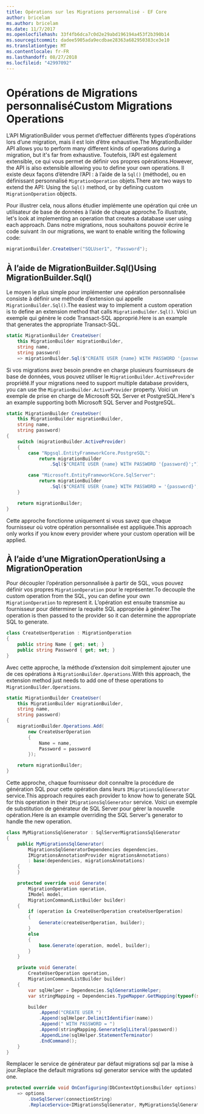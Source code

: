 ```yaml
---
title: Opérations sur les Migrations personnalisé - EF Core
author: bricelam
ms.author: bricelam
ms.date: 11/7/2017
ms.openlocfilehash: 33f4fb6dca7c0d2e29abd196194a453f2b390b14
ms.sourcegitcommit: dadee5905ada9ecdbae28363a682950383ce3e10
ms.translationtype: MT
ms.contentlocale: fr-FR
ms.lasthandoff: 08/27/2018
ms.locfileid: "42997092"
---
```

<a name="custom-migrations-operations"></a><span data-ttu-id="dcda9-102">Opérations de Migrations personnalisé</span><span class="sxs-lookup"><span data-stu-id="dcda9-102">Custom Migrations Operations</span></span>
============================
<span data-ttu-id="dcda9-103">L’API MigrationBuilder vous permet d’effectuer différents types d’opérations lors d’une migration, mais il est loin d’être exhaustive.</span><span class="sxs-lookup"><span data-stu-id="dcda9-103">The MigrationBuilder API allows you to perform many different kinds of operations during a migration, but it's far from exhaustive.</span></span> <span data-ttu-id="dcda9-104">Toutefois, l’API est également extensible, ce qui vous permet de définir vos propres opérations.</span><span class="sxs-lookup"><span data-stu-id="dcda9-104">However, the API is also extensible allowing you to define your own operations.</span></span> <span data-ttu-id="dcda9-105">Il existe deux façons d’étendre l’API : à l’aide de la `Sql()` (méthode), ou en définissant personnalisé `MigrationOperation` objets.</span><span class="sxs-lookup"><span data-stu-id="dcda9-105">There are two ways to extend the API: Using the `Sql()` method, or by defining custom `MigrationOperation` objects.</span></span>

<span data-ttu-id="dcda9-106">Pour illustrer cela, nous allons étudier implémente une opération qui crée un utilisateur de base de données à l’aide de chaque approche.</span><span class="sxs-lookup"><span data-stu-id="dcda9-106">To illustrate, let's look at implementing an operation that creates a database user using each approach.</span></span> <span data-ttu-id="dcda9-107">Dans notre migrations, nous souhaitons pouvoir écrire le code suivant :</span><span class="sxs-lookup"><span data-stu-id="dcda9-107">In our migrations, we want to enable writing the following code:</span></span>

``` csharp
migrationBuilder.CreateUser("SQLUser1", "Password");
```

<a name="using-migrationbuildersql"></a><span data-ttu-id="dcda9-108">À l’aide de MigrationBuilder.Sql()</span><span class="sxs-lookup"><span data-stu-id="dcda9-108">Using MigrationBuilder.Sql()</span></span>
----------------------------
<span data-ttu-id="dcda9-109">Le moyen le plus simple pour implémenter une opération personnalisée consiste à définir une méthode d’extension qui appelle `MigrationBuilder.Sql()`.</span><span class="sxs-lookup"><span data-stu-id="dcda9-109">The easiest way to implement a custom operation is to define an extension method that calls `MigrationBuilder.Sql()`.</span></span>
<span data-ttu-id="dcda9-110">Voici un exemple qui génère le code Transact-SQL approprié.</span><span class="sxs-lookup"><span data-stu-id="dcda9-110">Here is an example that generates the appropriate Transact-SQL.</span></span>

``` csharp
static MigrationBuilder CreateUser(
    this MigrationBuilder migrationBuilder,
    string name,
    string password)
    => migrationBuilder.Sql($"CREATE USER {name} WITH PASSWORD '{password}';");
```

<span data-ttu-id="dcda9-111">Si vos migrations avez besoin prendre en charge plusieurs fournisseurs de base de données, vous pouvez utiliser le `MigrationBuilder.ActiveProvider` propriété.</span><span class="sxs-lookup"><span data-stu-id="dcda9-111">If your migrations need to support multiple database providers, you can use the `MigrationBuilder.ActiveProvider` property.</span></span> <span data-ttu-id="dcda9-112">Voici un exemple de prise en charge de Microsoft SQL Server et PostgreSQL.</span><span class="sxs-lookup"><span data-stu-id="dcda9-112">Here's an example supporting both Microsoft SQL Server and PostgreSQL.</span></span>

``` csharp
static MigrationBuilder CreateUser(
    this MigrationBuilder migrationBuilder,
    string name,
    string password)
{
    switch (migrationBuilder.ActiveProvider)
    {
        case "Npgsql.EntityFrameworkCore.PostgreSQL":
            return migrationBuilder
                .Sql($"CREATE USER {name} WITH PASSWORD '{password}';");

        case "Microsoft.EntityFrameworkCore.SqlServer":
            return migrationBuilder
                .Sql($"CREATE USER {name} WITH PASSWORD = '{password}';");
    }

    return migrationBuilder;
}
```

<span data-ttu-id="dcda9-113">Cette approche fonctionne uniquement si vous savez que chaque fournisseur où votre opération personnalisée est appliquée.</span><span class="sxs-lookup"><span data-stu-id="dcda9-113">This approach only works if you know every provider where your custom operation will be applied.</span></span>

<a name="using-a-migrationoperation"></a><span data-ttu-id="dcda9-114">À l’aide d’une MigrationOperation</span><span class="sxs-lookup"><span data-stu-id="dcda9-114">Using a MigrationOperation</span></span>
---------------------------
<span data-ttu-id="dcda9-115">Pour découpler l’opération personnalisée à partir de SQL, vous pouvez définir vos propres `MigrationOperation` pour le représenter.</span><span class="sxs-lookup"><span data-stu-id="dcda9-115">To decouple the custom operation from the SQL, you can define your own `MigrationOperation` to represent it.</span></span> <span data-ttu-id="dcda9-116">L’opération est ensuite transmise au fournisseur pour déterminer la requête SQL appropriée à générer.</span><span class="sxs-lookup"><span data-stu-id="dcda9-116">The operation is then passed to the provider so it can determine the appropriate SQL to generate.</span></span>

``` csharp
class CreateUserOperation : MigrationOperation
{
    public string Name { get; set; }
    public string Password { get; set; }
}
```

<span data-ttu-id="dcda9-117">Avec cette approche, la méthode d’extension doit simplement ajouter une de ces opérations à `MigrationBuilder.Operations`.</span><span class="sxs-lookup"><span data-stu-id="dcda9-117">With this approach, the extension method just needs to add one of these operations to `MigrationBuilder.Operations`.</span></span>

``` csharp
static MigrationBuilder CreateUser(
    this MigrationBuilder migrationBuilder,
    string name,
    string password)
{
    migrationBuilder.Operations.Add(
        new CreateUserOperation
        {
            Name = name,
            Password = password
        });

    return migrationBuilder;
}
```

<span data-ttu-id="dcda9-118">Cette approche, chaque fournisseur doit connaître la procédure de génération SQL pour cette opération dans leurs `IMigrationsSqlGenerator` service.</span><span class="sxs-lookup"><span data-stu-id="dcda9-118">This approach requires each provider to know how to generate SQL for this operation in their `IMigrationsSqlGenerator` service.</span></span> <span data-ttu-id="dcda9-119">Voici un exemple de substitution de générateur de SQL Server pour gérer la nouvelle opération.</span><span class="sxs-lookup"><span data-stu-id="dcda9-119">Here is an example overriding the SQL Server's generator to handle the new operation.</span></span>

``` csharp
class MyMigrationsSqlGenerator : SqlServerMigrationsSqlGenerator
{
    public MyMigrationsSqlGenerator(
        MigrationsSqlGeneratorDependencies dependencies,
        IMigrationsAnnotationProvider migrationsAnnotations)
        : base(dependencies, migrationsAnnotations)
    {
    }

    protected override void Generate(
        MigrationOperation operation,
        IModel model,
        MigrationCommandListBuilder builder)
    {
        if (operation is CreateUserOperation createUserOperation)
        {
            Generate(createUserOperation, builder);
        }
        else
        {
            base.Generate(operation, model, builder);
        }
    }

    private void Generate(
        CreateUserOperation operation,
        MigrationCommandListBuilder builder)
    {
        var sqlHelper = Dependencies.SqlGenerationHelper;
        var stringMapping = Dependencies.TypeMapper.GetMapping(typeof(string));

        builder
            .Append("CREATE USER ")
            .Append(sqlHelper.DelimitIdentifier(name))
            .Append(" WITH PASSWORD = ")
            .Append(stringMapping.GenerateSqlLiteral(password))
            .AppendLine(sqlHelper.StatementTerminator)
            .EndCommand();
    }
}
```

<span data-ttu-id="dcda9-120">Remplacer le service de générateur par défaut migrations sql par la mise à jour.</span><span class="sxs-lookup"><span data-stu-id="dcda9-120">Replace the default migrations sql generator service with the updated one.</span></span>

``` csharp
protected override void OnConfiguring(DbContextOptionsBuilder options)
    => options
        .UseSqlServer(connectionString)
        .ReplaceService<IMigrationsSqlGenerator, MyMigrationsSqlGenerator>();
```
